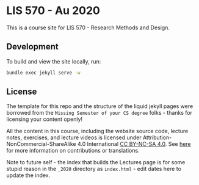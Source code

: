 # LIS 570 - Au 2020

This is a course site for LIS 570 - Research Methods and Design.

## Development

To build and view the site locally, run:

```bash
bundle exec jekyll serve -w
```

## License

The template for this repo and the structure of the liquid jekyll pages were borrowed from the `Missing Semester of your CS degree` folks - thanks for licensing your content openly!

All the content in this course, including the website source code, lecture notes, exercises, and lecture videos is licensed under Attribution-NonCommercial-ShareAlike 4.0 International [CC BY-NC-SA 4.0](https://creativecommons.org/licenses/by-nc-sa/4.0/). See [here](https://missing.csail.mit.edu/license) for more information on contributions or translations.

Note to future self - the index that builds the Lectures page is for some stupid reason in the `_2020` directory as `index.html` - edit dates here to update the index. 
